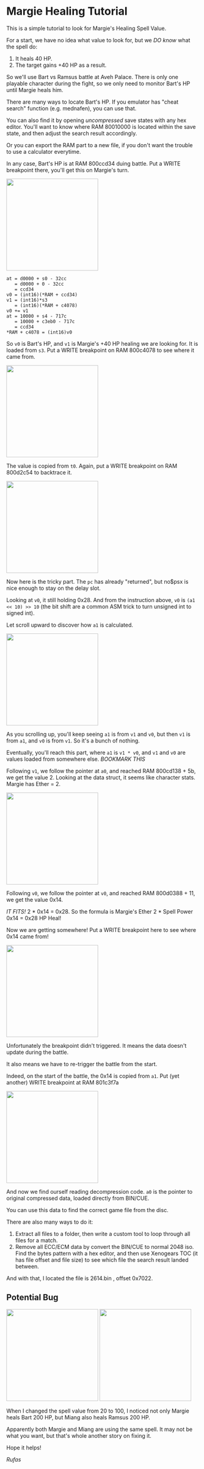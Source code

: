 # Margie Healing Tutorial

This is a simple tutorial to look for Margie's Healing Spell Value.

For a start, we have no idea what value to look for, but we *DO know* what the spell do:

1. It heals 40 HP.
2. The target gains +40 HP as a result.

So we'll use Bart vs Ramsus battle at Aveh Palace. There is only one playable character during the fight, so we only need to monitor Bart's HP until Margie heals him.

There are many ways to locate Bart's HP. If you emulator has "cheat search" function (e.g. mednafen), you can use that.

You can also find it by opening *uncompressed* save states with any hex editor. You'll want to know where RAM 80010000 is located within the save state, and then adjust the search result accordingly.

Or you can export the RAM part to a new file, if you don't want the trouble to use a calculator everytime.

In any case, Bart's HP is at RAM 800ccd34 duing battle. Put a WRITE breakpoint there, you'll get this on Margie's turn.

[<img src="margie-heal-1.png" height="240">](margie-heal-1.png)

```
at = d0000 + s0 - 32cc
   = d0000 + 0 - 32cc
   = ccd34
v0 = (int16)(*RAM + ccd34)
v1 = (int16)*s3
   = (int16)(*RAM + c4078)
v0 += v1
at = 10000 + s4 - 717c
   = 10000 + c3eb0 - 717c
   = ccd34
*RAM + c4078 = (int16)v0
```

So `v0` is Bart's HP, and `v1` is Margie's +40 HP healing we are looking for. It is loaded from `s3`. Put a WRITE breakpoint on RAM 800c4078 to see where it came from.

[<img src="margie-heal-2.png" height="240">](margie-heal-2.png)

The value is copied from `t0`. Again, put a WRITE breakpoint on RAM 800d2c54 to backtrace it.

[<img src="margie-heal-3.png" height="240">](margie-heal-3.png)

Now here is the tricky part. The `pc` has already "returned", but no$psx is nice enough to stay on the delay slot.

Looking at `v0`, it still holding 0x28. And from the instruction above, `v0` is `(a1 << 10) >> 10` (the bit shift are a common ASM trick to turn unsigned int to signed int).

Let scroll upward to discover how `a1` is calculated.

[<img src="margie-heal-4a.png" height="240">](margie-heal-4a.png)

As you scrolling up, you'll keep seeing `a1` is from `v1` and `v0`, but then `v1` is from `a1`, and `v0` is from `v1`. So it's a bunch of nothing.

Eventually, you'll reach this part, where `a1` is `v1 * v0`, and `v1` and `v0` are values loaded from somewhere else. *BOOKMARK THIS*

Following `v1`, we follow the pointer at `a0`, and reached RAM 800cd138 + 5b, we get the value 2. Looking at the data struct, it seems like character stats. Margie has Ether = 2.

[<img src="margie-heal-4b.png" height="240">](margie-heal-4b.png)

Following `v0`, we follow the pointer at `v0`, and reached RAM 800d0388 + 11, we get the value 0x14.

*IT FITS!* 2 * 0x14 = 0x28. So the formula is Margie's Ether 2 * Spell Power 0x14 = 0x28 HP Heal!

Now we are getting somewhere! Put a WRITE breakpoint here to see where 0x14 came from!

[<img src="margie-heal-5b.png" height="240">](margie-heal-5b.png)

Unfortunately the breakpoint didn't triggered. It means the data doesn't update during the battle.

It also means we have to re-trigger the battle from the start.

Indeed, on the start of the battle, the 0x14 is copied from `a1`. Put (yet another) WRITE breakpoint at RAM 801c3f7a

[<img src="margie-heal-6b.png" height="240">](margie-heal-6b.png)

And now we find ourself reading decompression code. `a0` is the pointer to original compressed data, loaded directly from BIN/CUE.

You can use this data to find the correct game file from the disc.

There are also many ways to do it:

1. Extract all files to a folder, then write a custom tool to loop through all files for a match.
1. Remove all ECC/ECM data by convert the BIN/CUE to normal 2048 iso. Find the bytes pattern with a hex editor, and then use Xenogears TOC (it has file offset and file size) to see which file the search result landed between.

And with that, I located the file is 2614.bin , offset 0x7022.

## Potential Bug

[<img src="heal-200-margie.png" height="240">](heal-200-margie.png)
[<img src="heal-200-miang.png" height="240">](heal-200-miang.png)

When I changed the spell value from 20 to 100, I noticed not only Margie heals Bart 200 HP, but Miang also heals Ramsus 200 HP.

Apparently both Margie and Miang are using the same spell. It may not be what you want, but that's whole another story on fixing it.

Hope it helps!

_Rufas_
